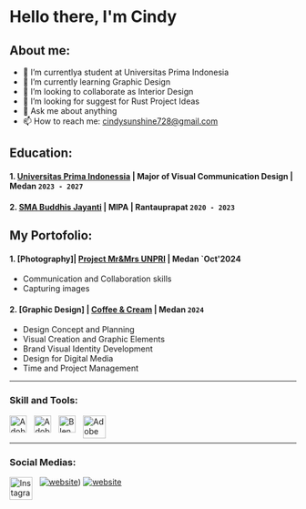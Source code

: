 # Hello there, I'm Cindy
## About me:
- 🔭 I’m currentlya student at Universitas Prima Indonesia
- 🌱 I’m currently learning Graphic Design
- 👯 I’m looking to collaborate as Interior Design
- 🤔 I’m looking for suggest for Rust Project Ideas
- 💬 Ask me about anything
- 📫 How to reach me: cindysunshine728@gmail.com

## Education:

#### 1. [Universitas Prima Indonessia](https://unprimdn.ac.id/) | Major of Visual Communication Design | Medan `2023 - 2027`
 #### 2. [SMA Buddhis Jayanti](https://dapo.kemdikbud.go.id/sekolah/1959D5AC26ABFAEA8D80) | MIPA | Rantauprapat `2020 - 2023`

## My Portofolio:
#### 1. [Photography]| [Project Mr&Mrs UNPRI](https://github.com/user-attachments/assets/83c8564b-135a-40e4-af72-0fc6a8cba28f) | Medan `Oct'2024
   - Communication and Collaboration skills
   - Capturing images
#### 2. [Graphic Design] | [Coffee & Cream](https://drive.google.com/file/d/1Ly7X3qalTc6pTdRuce6i5-1OQZQcUWzX/view?usp=drive_link) | Medan `2024`
   - Design Concept and Planning
   - Visual Creation and Graphic Elements
   - Brand Visual Identity Development
   - Design for Digital Media
   - Time and Project Management
---

### Skill and Tools:

[<img align="left" alt="Adobe Illustrator" width="30px" src="https://www.adobe.com/cc-shared/assets/img/product-icons/svg/illustrator-40.svg" style="padding-right:10px;" />][webdev]
[<img align="left" alt="Adobe Photoshop" width="30px" src="https://th.bing.com/th?id=OSAAS.7F34B6871FC320DC9A07CEE1A931250E&w=72&h=72&c=17&rs=1&o=6&dpr=1.1&pid=5.1" style="padding-right:10px;" />][webdev]
[<img align="left" alt="Blender" width="30px" src="https://th.bing.com/th?id=OSAAS.6EB038D49D14777AA2D6B24BE4501905&w=72&h=72&c=17&rs=1&o=6&dpr=1.1&pid=5.1" style="padding-right:10px;" />][webdev]
[<img align="left" alt="Adobe Affter Effect 2024" width="40px" src="https://th.bing.com/th?id=OSAAS.314E4CE0EE12BD064AEE4A393EEEB18D&w=72&h=72&c=17&rs=1&o=6&dpr=1.1&pid=5.1" style="padding-right:10px;" />][webdev]

<br />
<br />

---
### Social Medias:

[<img align="left" alt="Instagram" width="40px" src="https://www.instagram.com/cin_cciinn/" style="padding-right:10px;" />][webdev]
[![website](./img/instagram-light.svg)](https://www.instagram.com/cin_cciinn/#gh-light-mode-only))
[![website](./img/instagram-dark.svg)](https://www.instagram.com/cin_cciinn/#gh-dark-mode-only)
&nbsp;&nbsp;


[webdev]: https://github.com/vincentwidyan/vincentwidyan
